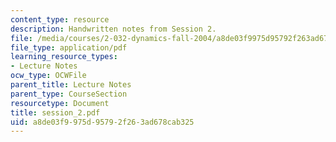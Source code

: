 ```yaml
---
content_type: resource
description: Handwritten notes from Session 2.
file: /media/courses/2-032-dynamics-fall-2004/a8de03f9975d95792f263ad678cab325_session_2.pdf
file_type: application/pdf
learning_resource_types:
- Lecture Notes
ocw_type: OCWFile
parent_title: Lecture Notes
parent_type: CourseSection
resourcetype: Document
title: session_2.pdf
uid: a8de03f9-975d-9579-2f26-3ad678cab325
---
```

